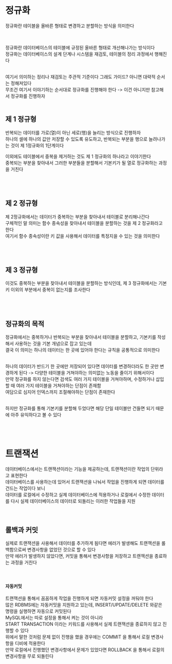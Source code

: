 # 정규화
정규화란 테이블을 올바른 형태로 변경하고 분할하는 방식을 의미한다 <br>
<br><br>

정규화란 데이터베이스의 테이블에 규정된 올바른 형태로 개선해나가는 방식이다 <br>
정규화는 데이터베이스의 설계 단계나 시스템을 재검토, 테이블의 정리 과정에서 행해진다 <br>
<br>

여기서 의미하는 정리나 재검토는 주관적 기준이다 그래도 가이드? 아니면 대략적 순서는 정해져있다 <br>
무조건 여기서 이야기하는 순서대로 정규화를 진행해야 한다 -> 이건 아니지만 참고해서 정규화를 진행하자 <br>
<br>

## 제 1 정규형
반복되는 데이터를 가로(열)이 아닌 세로(행)을 늘리는 방식으로 진행하자 <br>
하나의 셀에 하나의 값만 저장할 수 있도록 유도하고, 반복되는 부분을 행으로 늘려나가는 것이 제 1정규화의 1단계이다 <br>

이외에도 테이블에서 중복을 제거하는 것도 제 1 정규화의 하나라고 이야기한다 <br>
중복되는 부분을 찾아내서 그러한 부분들을 분할해서 기본키가 될 열로 정규화하는 과정을 거친다 <br>
<br><br><br>

## 제 2 정규형
제 2정규화에서는 데이터가 중복하는 부분을 찾아내서 테이블로 분리해나간다 <br>
구체적인 말 의미는 함수 종속성을 찾아내서 테이블을 분할하는 것을 제 2 정규화라고 한다 <br>
여기서 함수 종속성이란 키 값을 사용해서 데이터를 특정지을 수 있는 것을 의미한다 <br>
<br><br><br>

## 제 3 정규형
이것도 중복하는 부분을 찾아내서 테이블을 분할하는 방식인데, 제 3 정규화에서는 기본키 이외의 부분에서 중복이 없는지를 조사한다 <br>
<br><br><br>

## 정규화의 목적
정규화에서는 중복하거나 반복되는 부분을 찾아내서 테이블을 분할하고, 기본키를 작성해서 사용하는 것을 기본 개념으로 잡고 있는데 <br>
결국 이 의미는 하나의 데이터는 한 곳에 있어야 한다는 규칙을 공통적으로 의미한다 <br>
<br>

하나의 데이터가 반드기 한 곳에만 저장되어 있다면 데이터를 변경하더라도 한 곳만 변경하게 된다 -> 다양한 테이블을 거쳐야하는 의미없는 노동을 줄이기 위해서이다 <br>
만약 정규화를 하지 않는다면 검색도 여러 가지 테이블을 거쳐야하며, 수정하거나 삽입할 때 여러 가지 테이블을 거쳐야하는 단점이 존재함 <br>
여담으로 심지어 인덱스까지 조절해야하는 단점이 존재한다 <br>
<br>

하지만 정규화를 통해 기본키를 분할해 두었다면 해당 단일 테이블만 건들면 되기 때문에 아주 유익하다고 볼 수 있다 <br>
<br><br><br>


# 트랜잭션
데이터베이스에서는 트랜잭션이라는 기능을 제공하는데, 트랜잭션이란 작업의 단위라고 표현한다 <br>
데이터베이스를 사용하는데 있어서 트랜잭션을 나눠서 작업을 진행하게 되면 데이터를 건드는 작업이다 보니 <br>
데이터를 로컬에서 수정하고 실제 데이터베이스에 적용하거나 로컬에서 수정한 데이터를 다시 실제 데이터베이스의 데이터로 되돌리는 이러한 작업들을 지원 <br>
<br><br>


## 롤백과 커밋
실제로 트랜잭션을 사용해서 데이터를 추가하게 됨다면 에러가 발생해도 트랜잭션을 롤백함으로써 변경사항을 없었던 것으로 할 수 있다 <br>
만약 에러가 발생하지 않았다면, 커밋을 통해서 변경사항을 저장하고 트랜잭션을 종료하는 과정을 거친다 <br>
<br><br>

#### 자동커밋
트랜잭션을 통해서 꼼꼼하게 작업을 진행하게 되면 자동커밋 설정을 꺼둬야 한다 <br>
많은 RDBMS에는 자동커밋을 지원하고 있는데, INSERT/UPDATE/DELETE 와같은 명령을 실행하면 자동으로 커밋된다 <br>
MySQL에서는 따로 설정을 통해서 켜는 것이 아니라 <br>
START TRANSACTION 이라는 키워드를 사용해서 실제 트랜잭션을 종료하지 않고 진행할 수 있다 <br>
위에서 말한 것처럼 문제 없이 진행을 했을 경우에는 COMMIT 을 통해서 로컬 변경사항을 디비에 적용한다 <br>
만약 로컬에서 진행했던 변경사항에서 문제가 있었다면 ROLLBACK 을 통해서 로컬의 변경사항을 무로 되돌린다 <br>
<br><br><br>


<br><br><br><br><br><br><br><br><br><br>